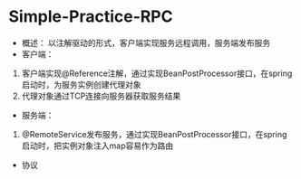 # Simple-Practice-RPC
+ 概述：
以注解驱动的形式，客户端实现服务远程调用，服务端发布服务
+ 客户端：
1. 客户端实现@Reference注解，通过实现BeanPostProcessor接口，在spring启动时，为服务实例创建代理对象
2. 代理对象通过TCP连接向服务器获取服务结果
+ 服务端：
1. @RemoteService发布服务，通过实现BeanPostProcessor接口，在spring启动时，把实例对象注入map容易作为路由
+ 协议
